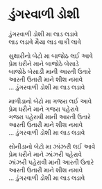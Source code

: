# ડુંગરવાળી ડોશી

ડુંગરવાળી ડોશી મા લાડ લડાવે  
લાડ લડાવે મૈયા લાડ વાકી લાવે  

સુથારીનો બેટો મા બાજોઠ લઈ આવે  
પ્રેમ ધરીને માને બાજોઠે બેસાડે  
બાજોઠે બેસાડી માની આરતી ઉતારે  
આરતી ઉતારી માને શીશ નમાવે  
... ડુંગરવાળી ડોશી મા લાડ લડાવે  

માળીડાનો બેટો મા ગજરા લઈ આવે  
પ્રેમ ધરીને માને ગજરા પહેરાવે  
ગજરા પહેરાવી માની આરતી ઉતારે  
આરતી ઉતારી માને શીશ નમાવે  
... ડુંગરવાળી ડોશી મા લાડ લડાવે  

સોનીડાનો બેટો મા ઝાંઝરી લઈ આવે  
પ્રેમ ધરીને માને ઝાંઝરી પહેરાવે  
ઝાંઝરી પહેરાવી માની આરતી ઉતારે  
આરતી ઉતારી માને શીશ નમાવે  
... ડુંગરવાળી ડોશી મા લાડ લડાવે  
